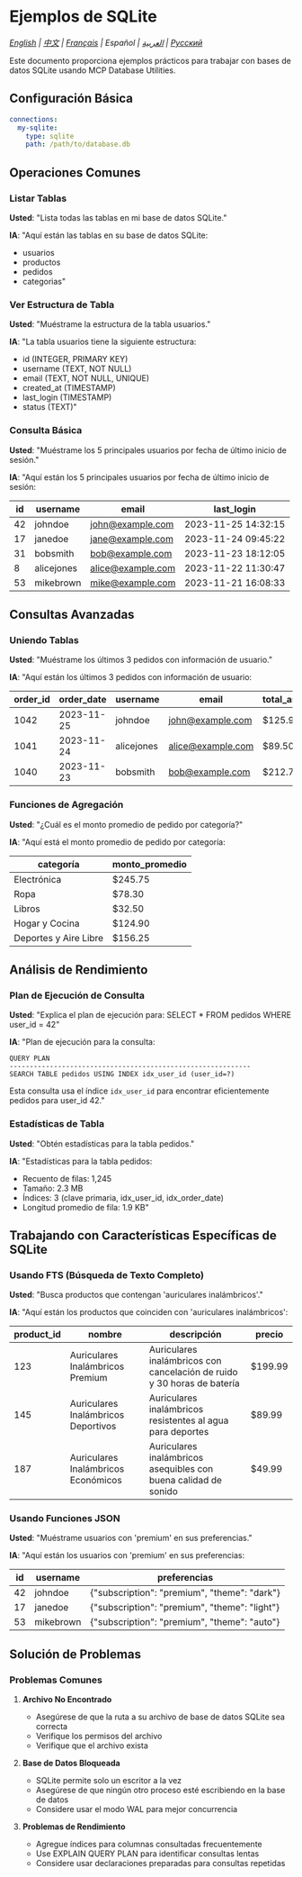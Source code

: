 # Ejemplos de SQLite

*[English](../../en/examples/sqlite-examples.md) | [中文](../../zh/examples/sqlite-examples.md) | [Français](../../fr/examples/sqlite-examples.md) | Español | [العربية](../../ar/examples/sqlite-examples.md) | [Русский](../../ru/examples/sqlite-examples.md)*

Este documento proporciona ejemplos prácticos para trabajar con bases de datos SQLite usando MCP Database Utilities.

## Configuración Básica

```yaml
connections:
  my-sqlite:
    type: sqlite
    path: /path/to/database.db
```

## Operaciones Comunes

### Listar Tablas

**Usted**: "Lista todas las tablas en mi base de datos SQLite."

**IA**: "Aquí están las tablas en su base de datos SQLite:
- usuarios
- productos
- pedidos
- categorias"

### Ver Estructura de Tabla

**Usted**: "Muéstrame la estructura de la tabla usuarios."

**IA**: "La tabla usuarios tiene la siguiente estructura:
- id (INTEGER, PRIMARY KEY)
- username (TEXT, NOT NULL)
- email (TEXT, NOT NULL, UNIQUE)
- created_at (TIMESTAMP)
- last_login (TIMESTAMP)
- status (TEXT)"

### Consulta Básica

**Usted**: "Muéstrame los 5 principales usuarios por fecha de último inicio de sesión."

**IA**: "Aquí están los 5 principales usuarios por fecha de último inicio de sesión:

| id | username | email | last_login |
|----|----------|-------|------------|
| 42 | johndoe | john@example.com | 2023-11-25 14:32:15 |
| 17 | janedoe | jane@example.com | 2023-11-24 09:45:22 |
| 31 | bobsmith | bob@example.com | 2023-11-23 18:12:05 |
| 8 | alicejones | alice@example.com | 2023-11-22 11:30:47 |
| 53 | mikebrown | mike@example.com | 2023-11-21 16:08:33 |"

## Consultas Avanzadas

### Uniendo Tablas

**Usted**: "Muéstrame los últimos 3 pedidos con información de usuario."

**IA**: "Aquí están los últimos 3 pedidos con información de usuario:

| order_id | order_date | username | email | total_amount |
|----------|------------|----------|-------|--------------|
| 1042 | 2023-11-25 | johndoe | john@example.com | $125.99 |
| 1041 | 2023-11-24 | alicejones | alice@example.com | $89.50 |
| 1040 | 2023-11-23 | bobsmith | bob@example.com | $212.75 |"

### Funciones de Agregación

**Usted**: "¿Cuál es el monto promedio de pedido por categoría?"

**IA**: "Aquí está el monto promedio de pedido por categoría:

| categoría | monto_promedio |
|----------|----------------|
| Electrónica | $245.75 |
| Ropa | $78.30 |
| Libros | $32.50 |
| Hogar y Cocina | $124.90 |
| Deportes y Aire Libre | $156.25 |"

## Análisis de Rendimiento

### Plan de Ejecución de Consulta

**Usted**: "Explica el plan de ejecución para: SELECT * FROM pedidos WHERE user_id = 42"

**IA**: "Plan de ejecución para la consulta:
```
QUERY PLAN
------------------------------------------------------------
SEARCH TABLE pedidos USING INDEX idx_user_id (user_id=?)
```

Esta consulta usa el índice `idx_user_id` para encontrar eficientemente pedidos para user_id 42."

### Estadísticas de Tabla

**Usted**: "Obtén estadísticas para la tabla pedidos."

**IA**: "Estadísticas para la tabla pedidos:
- Recuento de filas: 1,245
- Tamaño: 2.3 MB
- Índices: 3 (clave primaria, idx_user_id, idx_order_date)
- Longitud promedio de fila: 1.9 KB"

## Trabajando con Características Específicas de SQLite

### Usando FTS (Búsqueda de Texto Completo)

**Usted**: "Busca productos que contengan 'auriculares inalámbricos'."

**IA**: "Aquí están los productos que coinciden con 'auriculares inalámbricos':

| product_id | nombre | descripción | precio |
|------------|------|-------------|-------|
| 123 | Auriculares Inalámbricos Premium | Auriculares inalámbricos con cancelación de ruido y 30 horas de batería | $199.99 |
| 145 | Auriculares Inalámbricos Deportivos | Auriculares inalámbricos resistentes al agua para deportes | $89.99 |
| 187 | Auriculares Inalámbricos Económicos | Auriculares inalámbricos asequibles con buena calidad de sonido | $49.99 |"

### Usando Funciones JSON

**Usted**: "Muéstrame usuarios con 'premium' en sus preferencias."

**IA**: "Aquí están los usuarios con 'premium' en sus preferencias:

| id | username | preferencias |
|----|----------|-------------|
| 42 | johndoe | {\"subscription\": \"premium\", \"theme\": \"dark\"} |
| 17 | janedoe | {\"subscription\": \"premium\", \"theme\": \"light\"} |
| 53 | mikebrown | {\"subscription\": \"premium\", \"theme\": \"auto\"} |"

## Solución de Problemas

### Problemas Comunes

1. **Archivo No Encontrado**
   - Asegúrese de que la ruta a su archivo de base de datos SQLite sea correcta
   - Verifique los permisos del archivo
   - Verifique que el archivo exista

2. **Base de Datos Bloqueada**
   - SQLite permite solo un escritor a la vez
   - Asegúrese de que ningún otro proceso esté escribiendo en la base de datos
   - Considere usar el modo WAL para mejor concurrencia

3. **Problemas de Rendimiento**
   - Agregue índices para columnas consultadas frecuentemente
   - Use EXPLAIN QUERY PLAN para identificar consultas lentas
   - Considere usar declaraciones preparadas para consultas repetidas
